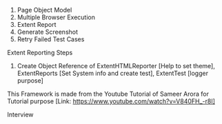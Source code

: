 1. Page Object Model
2. Multiple Browser Execution
3. Extent Report
4. Generate Screenshot
5. Retry Failed Test Cases


Extent Reporting Steps

1. Create Object Reference of ExtentHTMLReporter [Help to set theme], ExtentReports [Set System info and create test], ExtentTest [logger purpose]

This Framework is made from the Youtube Tutorial of Sameer Arora for Tutorial purpose [Link: https://www.youtube.com/watch?v=V840FH_-r8I]

Interview